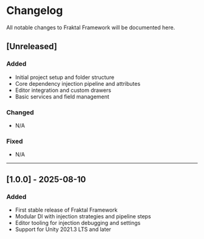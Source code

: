 # Changelog

All notable changes to Fraktal Framework will be documented here.

## [Unreleased]

### Added
- Initial project setup and folder structure
- Core dependency injection pipeline and attributes
- Editor integration and custom drawers
- Basic services and field management

### Changed
- N/A

### Fixed
- N/A

---

## [1.0.0] - 2025-08-10

### Added
- First stable release of Fraktal Framework
- Modular DI with injection strategies and pipeline steps
- Editor tooling for injection debugging and settings
- Support for Unity 2021.3 LTS and later
